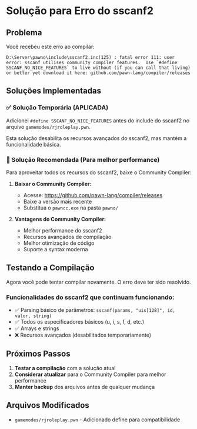 # Solução para Erro do sscanf2

## Problema
Você recebeu este erro ao compilar:
```
D:\Server\pawno\include\sscanf2.inc(125) : fatal error 111: user error: sscanf utilises community compiler features.  Use `#define SSCANF_NO_NICE_FEATURES` to live without (if you can call that living) or better yet download it here: github.com/pawn-lang/compiler/releases
```

## Soluções Implementadas

### ✅ Solução Temporária (APLICADA)
Adicionei `#define SSCANF_NO_NICE_FEATURES` antes do include do sscanf2 no arquivo `gamemodes/rjroleplay.pwn`.

Esta solução desabilita os recursos avançados do sscanf2, mas mantém a funcionalidade básica.

### 🚀 Solução Recomendada (Para melhor performance)
Para aproveitar todos os recursos do sscanf2, baixe o Community Compiler:

1. **Baixar o Community Compiler:**
   - Acesse: https://github.com/pawn-lang/compiler/releases
   - Baixe a versão mais recente
   - Substitua o `pawncc.exe` na pasta `pawno/`

2. **Vantagens do Community Compiler:**
   - Melhor performance do sscanf2
   - Recursos avançados de compilação
   - Melhor otimização de código
   - Suporte a syntax moderna

## Testando a Compilação

Agora você pode tentar compilar novamente. O erro deve ter sido resolvido.

### Funcionalidades do sscanf2 que continuam funcionando:
- ✅ Parsing básico de parâmetros: `sscanf(params, "uis[128]", id, valor, string)`
- ✅ Todos os especificadores básicos (u, i, s, f, d, etc.)
- ✅ Arrays e strings
- ❌ Recursos avançados (desabilitados temporariamente)

## Próximos Passos

1. **Testar a compilação** com a solução atual
2. **Considerar atualizar** para o Community Compiler para melhor performance
3. **Manter backup** dos arquivos antes de qualquer mudança

## Arquivos Modificados
- `gamemodes/rjroleplay.pwn` - Adicionado define para compatibilidade